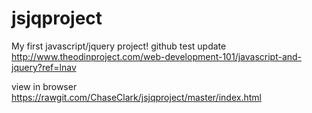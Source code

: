 # jsjqproject
My first javascript/jquery project!
github test update
http://www.theodinproject.com/web-development-101/javascript-and-jquery?ref=lnav

view in browser
https://rawgit.com/ChaseClark/jsjqproject/master/index.html
